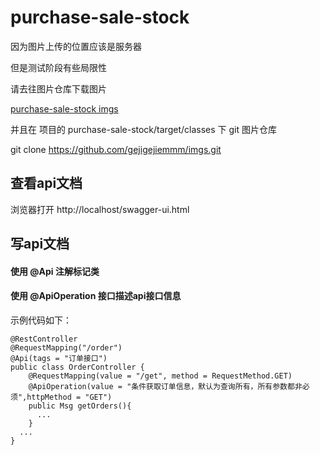 # purchase-sale-stock
因为图片上传的位置应该是服务器

但是测试阶段有些局限性

请去往图片仓库下载图片

[purchase-sale-stock imgs](https://github.com/gejigejiemmm/imgs.git)

并且在 项目的 ⁨purchase-sale-stock⁩/⁨target⁩/classes 下
git 图片仓库

git clone https://github.com/gejigejiemmm/imgs.git

## 查看api文档
浏览器打开  http://localhost/swagger-ui.html
## 写api文档
#### 使用 @Api 注解标记类
#### 使用 @ApiOperation 接口描述api接口信息
示例代码如下：
```
@RestController
@RequestMapping("/order")
@Api(tags = "订单接口")
public class OrderController {
    @RequestMapping(value = "/get", method = RequestMethod.GET)
    @ApiOperation(value = "条件获取订单信息，默认为查询所有，所有参数都非必须",httpMethod = "GET")
    public Msg getOrders(){
      ...
    }
  ...
}
```
